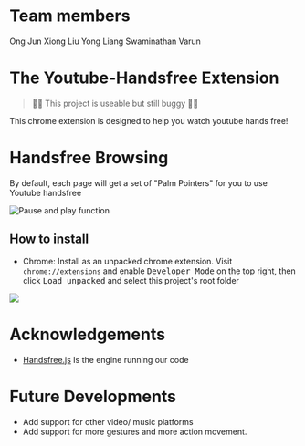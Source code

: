 # Team members
Ong Jun Xiong
Liu Yong Liang
Swaminathan Varun 

# The Youtube-Handsfree Extension

> 🚧🐞 This project is useable but still buggy 🐞🚧

This chrome extension is designed to help you watch youtube hands free!

# Handsfree Browsing

By default, each page will get a set of "Palm Pointers" for you to use Youtube
handsfree

![Pause and play function](https://media.giphy.com/media/vLGJ5UfsYqshPh31O5/giphy.gif)

## How to install

- Chrome: Install as an unpacked chrome extension. Visit `chrome://extensions`
  and enable <kbd>Developer Mode</kbd> on the top right, then click <kbd>Load
  unpacked</kbd> and select this project's root folder

![](https://i.imgur.com/jXmhYnb.png)

# Acknowledgements

- [Handsfree.js](https://handsfree.js.org) Is the engine running our code

# Future Developments

- Add support for other video/ music platforms
- Add support for more gestures and more action movement.
